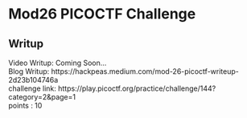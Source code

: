 <h1><b>Mod26</b> PICOCTF Challenge</h1>
<h2>Writup</h2>
Video Writup: Coming Soon... <br>
Blog Writup: https://hackpeas.medium.com/mod-26-picoctf-writeup-2d23b104746a <br>
challenge link: https://play.picoctf.org/practice/challenge/144?category=2&page=1<br>
points : 10

